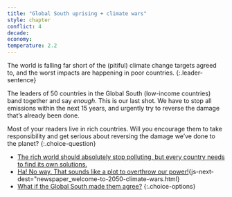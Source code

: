 ```yaml
---
title: "Global South uprising + climate wars"
style: chapter
conflict: 4
decade: 
economy: 
temperature: 2.2
---
```


The world is falling far short of the (pitiful) climate change targets agreed to, and the worst impacts are happening in poor countries.
{:.leader-sentence}

The leaders of 50 countries in the Global South (low-income countries) band together and say *enough*. This is our last shot. We have to stop all emissions within the next 15 years, and urgently try to reverse the damage that’s already been done.

Most of your readers live in rich countries. Will you encourage them to take responsibility and get serious about reversing the damage we’ve done to the planet?
{:.choice-question}

- [The rich world should absolutely stop polluting, but every country needs to find its own solutions.](chapter_patchwork-of-solutions.html)
- [Ha! No way. That sounds like a plot to overthrow our power!](part-page_2050.html){js-next-dest="newspaper_welcome-to-2050-climate-wars.html}
- [What if the Global South made them agree?](chapter_global-south-strike.html)
{:.choice-options}
